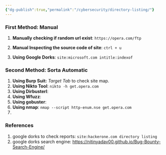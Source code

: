 ```yaml
---
{"dg-publish":true,"permalink":"/cybersecurity/directory-listing/"}
---
```


### First Method: Manual

1. **Manually checking if random url exist**:
	`https://opera.com/ftp`

2. **Manual Inspecting the source code of site**:
	`ctrl + u`

3. **Using Google Dorks**:
	`site:microsoft.com intitle:indexof`
 
### Second Method: Sorta Automatic
1. **Using Burp Suit:**
	*Target Tab* to check site map.
2. **Using Nikto Tool**:
	`nikto -h get.opera.com`
3. **Using Dirbusterl**:
4. **Using Wfuzz**:	
5. **Using gobuster**:
6. **Using nmap**:
	`nmap --script http-enum.nse get.opera.com`
7.  


### References 

1. google dorks to check reports: `site:hackerone.com directory listing`
2. google dorks search engine: https://nitinyadav00.github.io/Bug-Bounty-Search-Engine/



